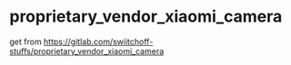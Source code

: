 # proprietary_vendor_xiaomi_camera

get from https://gitlab.com/swiitchoff-stuffs/proprietary_vendor_xiaomi_camera
